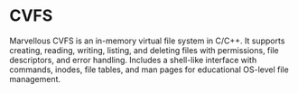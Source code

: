 # CVFS
Marvellous CVFS is an in-memory virtual file system in C/C++. It supports creating, reading, writing, listing, and deleting files with permissions, file descriptors, and error handling. Includes a shell-like interface with commands, inodes, file tables, and man pages for educational OS-level file management.

